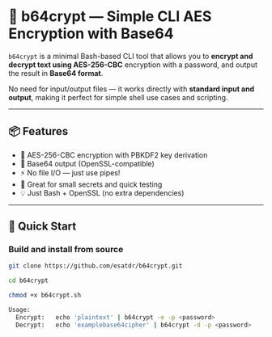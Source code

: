 # 🔐 b64crypt — Simple CLI AES Encryption with Base64

`b64crypt` is a minimal Bash-based CLI tool that allows you to **encrypt and decrypt text using AES-256-CBC** encryption with a password, and output the result in **Base64 format**.

No need for input/output files — it works directly with **standard input and output**, making it perfect for simple shell use cases and scripting.

---

## 📦 Features

- 🔐 AES-256-CBC encryption with PBKDF2 key derivation
- 🧾 Base64 output (OpenSSL-compatible)
- ⚡ No file I/O — just use pipes!
- 🧪 Great for small secrets and quick testing
- 💡 Just Bash + OpenSSL (no extra dependencies)

---

## 🚀 Quick Start

### Build and install from source


```bash
git clone https://github.com/esatdr/b64crypt.git

cd b64crypt

chmod +x b64crypt.sh

Usage:
  Encrypt:   echo 'plaintext' | b64crypt -e -p <password>
  Decrypt:   echo 'examplebase64cipher' | b64crypt -d -p <password>
